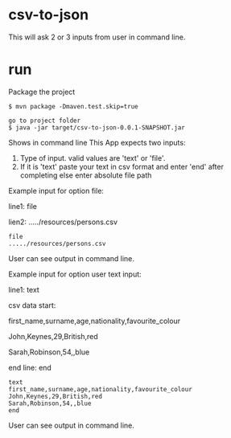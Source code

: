 # csv-to-json

This will ask 2 or 3 inputs from user in command line.

# run
Package the project
```
$ mvn package -Dmaven.test.skip=true
```

```
go to project folder
$ java -jar target/csv-to-json-0.0.1-SNAPSHOT.jar
```

Shows in command line 
This App expects two inputs: 
 1. Type of input. valid values are 'text' or 'file'. 
 2. If it is 'text' paste your text in csv format and enter 'end' after completing else enter absolute file path 
 
Example input for option file:

line1: file

lien2: ...../resources/persons.csv


```
file
...../resources/persons.csv
```

User can see output in command line.

Example input for option user text input:

line1: text

csv data start:

   first_name,surname,age,nationality,favourite_colour
   
   John,Keynes,29,British,red
   
   Sarah,Robinson,54,,blue
   
end line: end

```
text
first_name,surname,age,nationality,favourite_colour
John,Keynes,29,British,red
Sarah,Robinson,54,,blue
end
```

User can see output in command line.

